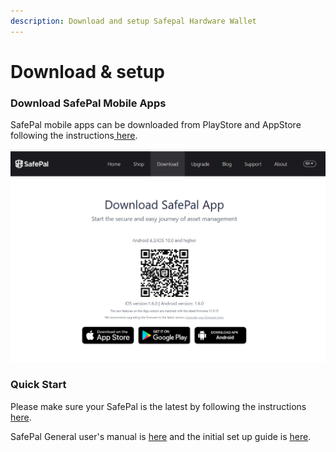 ```yaml
---
description: Download and setup Safepal Hardware Wallet
---
```


# Download & setup

### Download SafePal Mobile Apps

SafePal mobile apps can be downloaded from PlayStore and AppStore following the instructions[ here](https://safepal.io/download).

![](../../.gitbook/assets/image%20%286%29.png)

### Quick Start

Please make sure your SafePal is the latest by following the instructions [here](https://safepal.io/upgrade).

SafePal General user's manual is [here](https://docs.safepal.io/user-manual) and the initial set up guide is [here](https://docs.safepal.io/quick-start/set-up-your-safepal-wallet-within-3-minutes).

